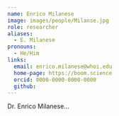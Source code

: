 ```yaml
---
name: Enrico Milanese
image: images/people/Milanse.jpg
role: researcher
aliases:
  - E. Milanese
pronouns:
  - He/Him
links:
  email: enrico.milanese@whoi.edu
  home-page: https://boom.science
  orcid: 0000-0000-0000-0000
  github: 
---
```


Dr. Enrico Milanese...

